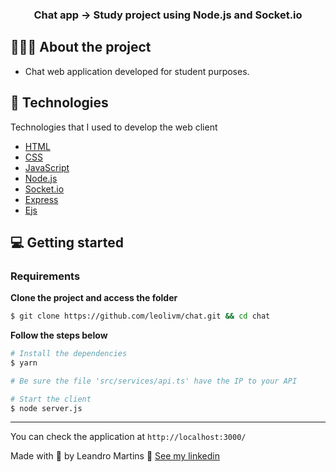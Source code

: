 <h3 align="center">
  Chat app -> Study project using Node.js and Socket.io
</h3>

## 💇🏻‍♂️ About the project

- Chat web application developed for student purposes.

## 🚀 Technologies

Technologies that I used to develop the web client

- [HTML](https://www.w3schools.com/html/)
- [CSS](https://www.w3schools.com/css/)
- [JavaScript](https://www.w3schools.com/js/)
- [Node.js](https://nodejs.org/en/)
- [Socket.io](https://socket.io/)
- [Express](https://expressjs.com/pt-br/)
- [Ejs](https://ejs.co/)

## 💻 Getting started

### Requirements

**Clone the project and access the folder**

```bash
$ git clone https://github.com/leolivm/chat.git && cd chat
```

**Follow the steps below**

```bash
# Install the dependencies
$ yarn

# Be sure the file 'src/services/api.ts' have the IP to your API

# Start the client
$ node server.js
```

---

You can check the application at `http://localhost:3000/`

Made with 💜 by Leandro Martins 👋 [See my linkedin](https://www.linkedin.com/in/leandro-martins-0640921a4/)

